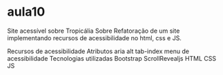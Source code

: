 # aula10
Site acessível sobre Tropicália
Sobre
Refatoração de um site implementando recursos de acessibilidade no html, css e JS.

Recursos de acessibilidade
Atributos aria
alt
tab-index
menu de acessibilidade
Tecnologias utilizadas
Bootstrap
ScrollRevealjs
HTML
CSS
JS
